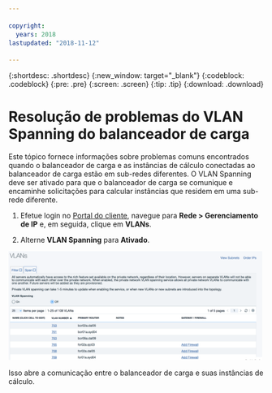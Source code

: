 ```yaml
---

copyright:
  years: 2018
lastupdated: "2018-11-12"

---
```


{:shortdesc: .shortdesc}
{:new_window: target="_blank"}
{:codeblock: .codeblock}
{:pre: .pre}
{:screen: .screen}
{:tip: .tip}
{:download: .download}

# Resolução de problemas do VLAN Spanning do balanceador de carga
Este tópico fornece informações sobre problemas comuns encontrados quando o balanceador de carga e as instâncias de cálculo conectadas ao balanceador de carga estão em sub-redes diferentes. O VLAN Spanning deve ser ativado para que o balanceador de carga se comunique e encaminhe solicitações para calcular instâncias que residem em uma sub-rede diferente.

1. Efetue login no [Portal do cliente](https://control.softlayer.com), navegue para **Rede > Gerenciamento de IP** e, em seguida, clique em **VLANs**.

2. Alterne **VLAN Spanning** para **Ativado**.

<img src="images/vlan-spanning.png" alt="drawing" style="width: 500px;"/>

Isso abre a comunicação entre o balanceador de carga e suas instâncias de cálculo.
